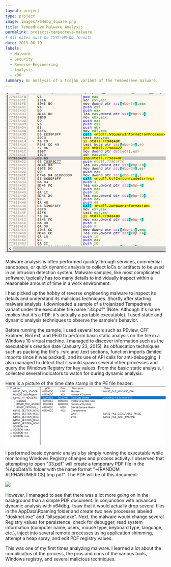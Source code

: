 ```yaml
---
layout: project
type: project
image: images/x64dbg_square.png
title: Tempedreve Malware Analysis
permalink: projects/tempedreve-malware
# All dates must be YYYY-MM-DD format!
date: 2019-06-19
labels:
  - Malware
  - Security
  - Reverse-Engineering
  - Analysis
  - x86
summary: An analysis of a trojan variant of the Tempedreve malware.
---
```


<img class="ui large right floated rounded image" src="../images/x64dbg_square.png">

Malware analysis is often performed quickly through services, commercial sandboxes, or quick dynamic analysis to collect IoCs or artifacts to be used in an intrusion detection system. Malware samples, like most complicated software, typically has too many details to individually inspect within a reasonable amount of time in a work environment.

I had picked up the hobby of reverse engineering malware to inspect its details and understand its malicious techniques. Shortly after starting malware analysis, I downloaded a sample of a trojanized Tempedreve variant under the executable file name "33.pdf" (Note: Although it's name implies that it's a PDF, it's actually a portable executable). I used static and dynamic analysis techniques to observe the sample's behavior.

Before running the sample, I used several tools such as PEview, CFF Explorer, BinText, and PEiD to perform basic static analysis on the file in a Windows 10 virtual machine. I managed to discover information such as the executable's creation date (January 23, 2015), its obfuscation techniques such as packing the file's .rsrc and .text sections, function imports (limited imports since it was packed), and its use of API calls for anti-debugging. I also managed to detect that it would spawn several other processes and query the Windows Registry for key values. From the basic static analysis, I collected several indicators to watch for during dynamic analysis.

Here is a picture of the time date stamp in the PE file header:
<img src="../images/pe_time.png">

I performed basic dynamic analysis by simply running the executable while monitoring Windows Registry changes and process activity. I observed that attempting to open "33.pdf" will create a temporary PDF file in the %AppData% folder with the name format "~\[RANDOM ALPHANUMERICS].tmp.pdf". The PDF will be of this document:

<image src="../images/pdf.png">
 
However, I managed to see that there was a lot more going on in the background than a simple PDF document. In conjunction with advanced dynamic analysis with x64dbg, I saw that it would actually drop several files in the AppData\Roaming folder and create two new processes labeled "dosknet.exe" and "bitsepad.exe". Next, the malware would change several Registry values for persistence, check for debugger, read system information (computer name, users, mouse type, keyboard type, language, etc.), inject into several remote processes using application shimming, attempt a heap spray, and edit PDF registry values.

This was one of my first times analyzing malware. I learned a lot about the complicatios of the process, the pros and cons of the various tools, Windows registry, and several malicious techniques. 

